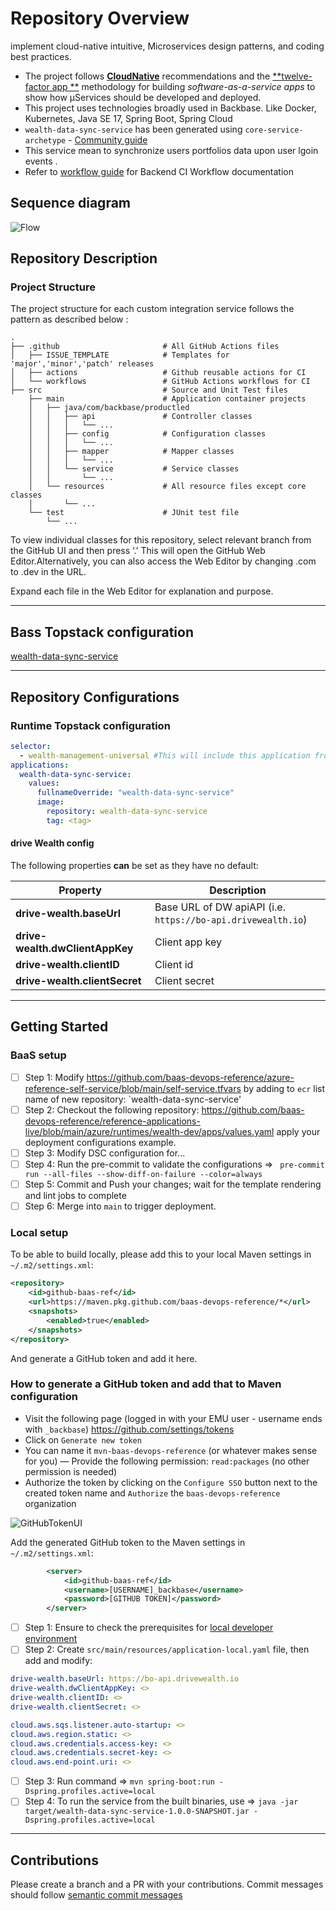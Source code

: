 # Repository Overview

implement cloud-native intuitive, Microservices design patterns, and coding best practices.

- The project follows [**CloudNative**](https://www.cncf.io/) recommendations and the [**twelve-factor app
  **](https://12factor.net/) methodology for building *software-as-a-service apps* to show how μServices should be
  developed and deployed.
- This project uses technologies broadly used in Backbase. Like Docker, Kubernetes, Java SE 17, Spring Boot, Spring
  Cloud
- `wealth-data-sync-service` has been generated
  using `core-service-archetype` - [Community guide](https://community.backbase.com/documentation/ServiceSDK/latest/create_a_core_service)
- This service mean to synchronize users portfolios data upon user lgoin events .
- Refer to [workflow guide](https://github.com/baas-devops-reference/docs/tree/master/backend) for Backend CI Workflow
  documentation

## Sequence diagram

![Flow](doc/high-level-login-event.svg)

## Repository Description

### Project Structure

The project structure for each custom integration service follows the pattern as described below :

```
.
├── .github                       # All GitHub Actions files
│   ├── ISSUE_TEMPLATE            # Templates for 'major','minor','patch' releases
│   ├── actions                   # Github reusable actions for CI
│   └── workflows                 # GitHub Actions workflows for CI
├── src                           # Source and Unit Test files
    ├── main                      # Application container projects
    │   ├── java/com/backbase/productled
    │   │   ├── api               # Controller classes
    │   │   │   └── ...
    │   │   ├── config            # Configuration classes
    │   │   │   └── ...
    │   │   ├── mapper            # Mapper classes
    │   │   │   └── ...
    │   │   └── service           # Service classes
    │   │       └── ...
    │   └── resources             # All resource files except core classes
    │       └── ...
    └── test                      # JUnit test file
        └── ...
```

To view individual classes for this repository, select relevant branch from the GitHub UI and then press ‘.'
This will open the GitHub Web Editor.Alternatively, you can also access the Web Editor by changing .com to .dev in the
URL.

Expand each file in the Web Editor for explanation and purpose.

---

## Bass Topstack configuration

[wealth-data-sync-service](https://github.com/backbase-common/topstack/tree/main/values/applications/wealth-data-sync-service)

---

## Repository Configurations

### Runtime Topstack configuration

```yaml
selector:
  - wealth-management-universal #This will include this application from topstack to runtime
applications:
  wealth-data-sync-service:
    values:
      fullnameOverride: "wealth-data-sync-service"
      image:
        repository: wealth-data-sync-service
        tag: <tag>
```

#### drive Wealth config

The following properties **can** be set as they have no default:

| Property                        | Description                                                  |
|---------------------------------|--------------------------------------------------------------|
| **drive-wealth.baseUrl**        | Base URL of DW apiAPI (i.e. `https://bo-api.drivewealth.io`) |
| **drive-wealth.dwClientAppKey** | Client app key                                               |
| **drive-wealth.clientID**       | Client id                                                    |
| **drive-wealth.clientSecret**   | Client secret                                                |

---

## Getting Started

### BaaS setup

- [ ] Step 1: Modify https://github.com/baas-devops-reference/azure-reference-self-service/blob/main/self-service.tfvars
  by adding to `ecr` list name of new repository: `wealth-data-sync-service'
- [ ] Step 2: Checkout the following
  repository: https://github.com/baas-devops-reference/reference-applications-live/blob/main/azure/runtimes/wealth-dev/apps/values.yaml
  apply your deployment configurations example.
- [ ] Step 3: Modify DSC configuration for...
- [ ] Step 4: Run the pre-commit to validate the
  configurations => ` pre-commit run --all-files --show-diff-on-failure --color=always`
- [ ] Step 5: Commit and Push your changes; wait for the template rendering and lint jobs to complete
- [ ] Step 6: Merge into `main` to trigger deployment.

### Local setup

To be able to build locally, please add this to your local Maven settings in `~/.m2/settings.xml`:
```xml
<repository>
    <id>github-baas-ref</id>
    <url>https://maven.pkg.github.com/baas-devops-reference/*</url>
    <snapshots>
        <enabled>true</enabled>
    </snapshots>
</repository>
```

And generate a GitHub token and add it here.

### How to generate a GitHub token and add that to Maven configuration

- Visit the following page (logged in with your EMU user - username ends with `_backbase`) https://github.com/settings/tokens
- Click on `Generate new token`
- You can name it `mvn-baas-devops-reference` (or whatever makes sense for you)
  — Provide the following permission: `read:packages` (no other permission is needed)
- Authorize the token by clicking on the `Configure SSO` button next to the created token name and `Authorize` the `baas-devops-reference` organization

![GitHubTokenUI](doc/github_token.png)

Add the generated GitHub token to the Maven settings in `~/.m2/settings.xml`:

```xml
        <server>
            <id>github-baas-ref</id>
            <username>[USERNAME]_backbase</username>
            <password>[GITHUB TOKEN]</password>
        </server>
```

- [ ] Step 1: Ensure to check the prerequisites
  for [local developer environment](https://community.backbase.com/documentation/ServiceSDK/latest/create_developer_environment)
- [ ] Step 2: Create `src/main/resources/application-local.yaml` file, then add and modify:

```yaml
drive-wealth.baseUrl: https://bo-api.drivewealth.io
drive-wealth.dwClientAppKey: <>
drive-wealth.clientID: <>
drive-wealth.clientSecret: <>

cloud.aws.sqs.listener.auto-startup: <>
cloud.aws.region.static: <>
cloud.aws.credentials.access-key: <>
cloud.aws.credentials.secret-key: <>
cloud.aws.end-point.uri: <>
```

- [ ] Step 3: Run command => `mvn spring-boot:run -Dspring.profiles.active=local`
- [ ] Step 4: To run the service from the built binaries,
  use => `java -jar target/wealth-data-sync-service-1.0.0-SNAPSHOT.jar -Dspring.profiles.active=local`

---

## Contributions

Please create a branch and a PR with your contributions. Commit messages should
follow [semantic commit messages](https://seesparkbox.com/foundry/semantic_commit_messages)
